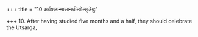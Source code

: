 +++
title = "10 अर्धषष्ठान्मासानधीत्योत्सृजेयुः"

+++
10. After having studied five months and a half, they should celebrate the Utsarga,
